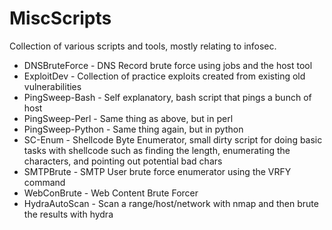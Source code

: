 MiscScripts
===========

Collection of various scripts and tools, mostly relating to infosec. 



+ DNSBruteForce - DNS Record brute force using jobs and the host tool
+ ExploitDev - Collection of practice exploits created from existing old vulnerabilities
+ PingSweep-Bash - Self explanatory, bash script that pings a bunch of host
+ PingSweep-Perl - Same thing as above, but in perl
+ PingSweep-Python - Same thing again, but in python
+ SC-Enum - Shellcode Byte Enumerator, small dirty script for doing basic tasks with shellcode such as finding the length, enumerating the characters, and pointing out potential bad chars
+ SMTPBrute - SMTP User brute force enumerator using the VRFY command
+ WebConBrute - Web Content Brute Forcer
+ HydraAutoScan - Scan a range/host/network with nmap and then brute the results with hydra
